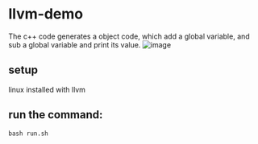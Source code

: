 # llvm-demo
The c++ code generates a object code, which add a global variable, and sub a global variable and print its value. 
![image](https://user-images.githubusercontent.com/41314695/134023932-12933208-35d0-40a6-8e05-b0d4cdee18df.png)


## setup
linux installed with llvm

## run the command:
``` bash run.sh ```
